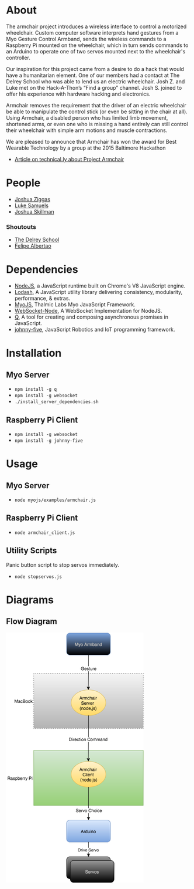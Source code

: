 # About
The armchair project introduces a wireless interface to control a motorized wheelchair. Custom computer software interprets hand gestures from a Myo Gesture Control Armband, sends the wireless commands to a Raspberry Pi mounted on the wheelchair, which in turn sends commands to an Arduino to operate one of two servos mounted next to the wheelchair's controller.

Our inspiration for this project came from a desire to do a hack that would have a humanitarian element. One of our members had a contact at The Delrey School who was able to lend us an electric wheelchair. Josh Z. and Luke met on the Hack-A-Thon’s “Find a group” channel. Josh S. joined to offer his experience with hardware hacking and electronics.

Armchair removes the requirement that the driver of an electric wheelchair be able to manipulate the control stick (or even be sitting in the chair at all). Using Armchair, a disabled person who has limited limb movement, shortened arms, or even one who is missing a hand entirely can still control their wheelchair with simple arm motions and muscle contractions.

We are pleased to announce that Armchair has won the award for Best Wearable Technology by a group at the 2015 Baltimore Hackathon
- [Article on technical.ly about Project Armchair](http://technical.ly/baltimore/2015/09/22/7-prizewinners-baltimore-hackathon/)

# People

- [Joshua Ziggas](https://goo.gl/FTF4J)
- [Luke Samuels](https://www.linkedin.com/in/lukesamuels)
- [Joshua Skillman](https://www.linkedin.com/pub/joshua-skillman-pe/101/706/417)

### Shoutouts

- [The Delrey School](http://www.delreyschool.org/)
- [Felipe Albertao](https://github.com/felipealbertao)

# Dependencies
- [NodeJS](https://github.com/nodejs/node), a JavaScript runtime built on Chrome's V8 JavaScript engine.
- [Lodash](https://github.com/lodash/lodash), A JavaScript utility library delivering consistency, modularity, performance, & extras.
- [MyoJS](https://github.com/logotype/MyoJS.git), Thalmic Labs Myo JavaScript Framework.
- [WebSocket-Node](https://github.com/theturtle32/WebSocket-Node), A WebSocket Implementation for NodeJS.
- [Q](https://github.com/kriskowal/q), A tool for creating and composing asynchronous promises in JavaScript.
- [johnny-five](https://github.com/rwaldron/johnny-five), JavaScript Robotics and IoT programming framework.

# Installation

## Myo Server
- `npm install -g q`
- `npm install -g websocket`
- `./install_server_dependencies.sh`

## Raspberry Pi Client
- `npm install -g websocket`
- `npm install -g johnny-five`

# Usage

## Myo Server
- `node myojs/examples/armchair.js`

## Raspberry Pi Client

- `node armchair_client.js`

## Utility Scripts
Panic button script to stop servos immediately.
- `node stopservos.js`

# Diagrams

## Flow Diagram
![Flow Diagram](https://raw.githubusercontent.com/mr-daydream/armchair/master/flow_diagram.png "Flow Diagram")
